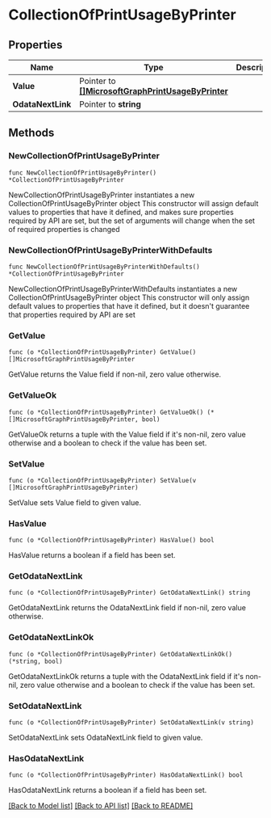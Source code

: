# CollectionOfPrintUsageByPrinter

## Properties

Name | Type | Description | Notes
------------ | ------------- | ------------- | -------------
**Value** | Pointer to [**[]MicrosoftGraphPrintUsageByPrinter**](MicrosoftGraphPrintUsageByPrinter.md) |  | [optional] 
**OdataNextLink** | Pointer to **string** |  | [optional] 

## Methods

### NewCollectionOfPrintUsageByPrinter

`func NewCollectionOfPrintUsageByPrinter() *CollectionOfPrintUsageByPrinter`

NewCollectionOfPrintUsageByPrinter instantiates a new CollectionOfPrintUsageByPrinter object
This constructor will assign default values to properties that have it defined,
and makes sure properties required by API are set, but the set of arguments
will change when the set of required properties is changed

### NewCollectionOfPrintUsageByPrinterWithDefaults

`func NewCollectionOfPrintUsageByPrinterWithDefaults() *CollectionOfPrintUsageByPrinter`

NewCollectionOfPrintUsageByPrinterWithDefaults instantiates a new CollectionOfPrintUsageByPrinter object
This constructor will only assign default values to properties that have it defined,
but it doesn't guarantee that properties required by API are set

### GetValue

`func (o *CollectionOfPrintUsageByPrinter) GetValue() []MicrosoftGraphPrintUsageByPrinter`

GetValue returns the Value field if non-nil, zero value otherwise.

### GetValueOk

`func (o *CollectionOfPrintUsageByPrinter) GetValueOk() (*[]MicrosoftGraphPrintUsageByPrinter, bool)`

GetValueOk returns a tuple with the Value field if it's non-nil, zero value otherwise
and a boolean to check if the value has been set.

### SetValue

`func (o *CollectionOfPrintUsageByPrinter) SetValue(v []MicrosoftGraphPrintUsageByPrinter)`

SetValue sets Value field to given value.

### HasValue

`func (o *CollectionOfPrintUsageByPrinter) HasValue() bool`

HasValue returns a boolean if a field has been set.

### GetOdataNextLink

`func (o *CollectionOfPrintUsageByPrinter) GetOdataNextLink() string`

GetOdataNextLink returns the OdataNextLink field if non-nil, zero value otherwise.

### GetOdataNextLinkOk

`func (o *CollectionOfPrintUsageByPrinter) GetOdataNextLinkOk() (*string, bool)`

GetOdataNextLinkOk returns a tuple with the OdataNextLink field if it's non-nil, zero value otherwise
and a boolean to check if the value has been set.

### SetOdataNextLink

`func (o *CollectionOfPrintUsageByPrinter) SetOdataNextLink(v string)`

SetOdataNextLink sets OdataNextLink field to given value.

### HasOdataNextLink

`func (o *CollectionOfPrintUsageByPrinter) HasOdataNextLink() bool`

HasOdataNextLink returns a boolean if a field has been set.


[[Back to Model list]](../README.md#documentation-for-models) [[Back to API list]](../README.md#documentation-for-api-endpoints) [[Back to README]](../README.md)



